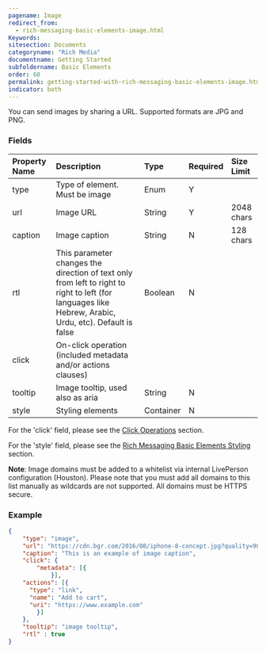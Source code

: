 ```yaml
---
pagename: Image
redirect_from:
  - rich-messaging-basic-elements-image.html
Keywords:
sitesection: Documents
categoryname: "Rich Media"
documentname: Getting Started
subfoldername: Basic Elements
order: 60
permalink: getting-started-with-rich-messaging-basic-elements-image.html
indicator: both
---
```


You can send images by sharing a URL. Supported formats are JPG and PNG.

### Fields

| Property Name | Description | Type | Required | Size Limit |
| :--- | :--- | :--- | :--- | :--- |
| type | Type of element. Must be image | Enum | Y |  |
| url | Image URL | String | Y | 2048 chars |
| caption | Image caption | String | N | 128 chars |
| rtl | This parameter changes the direction of text only from left to right to right to left (for languages like Hebrew, Arabic, Urdu, etc). Default is false | Boolean | N |  |
| click | On-click operation (included metadata and/or actions clauses) |  |  |  |
| tooltip | Image tooltip, used also as aria | String | N |  |
| style | Styling elements | Container | N | |

For the 'click' field, please see the [Click Operations](rich-messaging-click-ops.html) section.

For the 'style' field, please see the [Rich Messaging Basic Elements Styling](rich-messaging-styling.html) section.

**Note**: Image domains must be added to a whitelist via internal LivePerson configuration (Houston). Please note that you must add all domains to this list manually as wildcards are not supported. All domains must be HTTPS secure.

### Example

```json
{
	"type": "image",
	"url": "https://cdn.bgr.com/2016/08/iphone-8-concept.jpg?quality=98&strip=all",
	"caption": "This is an example of image caption",
	"click": {
		"metadata": [{
	        }],
    "actions": [{
      "type": "link",
      "name": "Add to cart",
      "uri": "https://www.example.com"
		}]
	},
	"tooltip": "image tooltip",
	"rtl" : true
}
```
